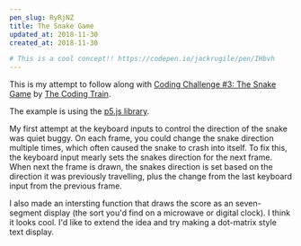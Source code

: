 ```yaml
---
pen_slug: RyRjNZ
title: The Snake Game
updated_at: 2018-11-30
created_at: 2018-11-30

# This is a cool concept!! https://codepen.io/jackrugile/pen/IHbvh
---
```


This is my attempt to follow along with [Coding Challenge #3: The Snake Game](https://www.youtube.com/watch?v=AaGK-fj-BAM) by [The Coding Train](https://www.youtube.com/channel/UCvjgXvBlbQiydffZU7m1_aw).

The example is using the [p5.js library](https://p5js.org/).

My first attempt at the keyboard inputs to control the direction of the snake was quiet buggy.  On each frame, you could change the snake direction multiple times, which often caused the snake to crash into itself.  To fix this, the keyboard input mearly sets the snakes direction for the next frame.  When next the frame is drawn, the snakes direction is set based on the direction it was previously travelling, plus the change from the last keyboard input from the previous frame.

I also made an intersting function that draws the score as an seven-segment display (the sort you'd find on a microwave or digital clock).  I think it looks cool.  I'd like to extend the idea and try making a dot-matrix style text display.

